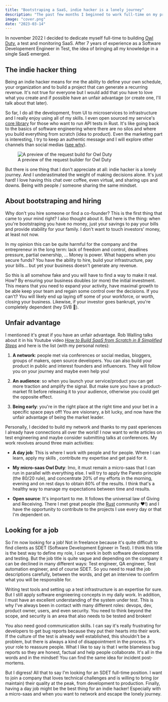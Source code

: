 ```yaml
---
title: "Bootstraping a SaaS, indie hacker is a lonely journey"
description: "The past few months I beginned to work full-time on my projects, which is quite a lonely journey."
image: "cover.png"
date: "2023-03-14"
---
```


In november 2022 I decided to dedicate myself full-time to building [Owl Duty](https://owlduty.com), a test and monitoring SaaS. After 7 years of experience as a Software Developement Engineer in Test, the idea of bringing all my knowledge in a single SaaS emerged.

## The indie hacker thing

Being an indie hacker means for me the ability to define your own schedule, your organization and to build a project that can generate a recurring revenue. It's not true for everyone but I would add that you have to love what you create and if possible have an unfair advantage (or create one, I'll talk about that later).

So far, I do all the development, from UI to microservices to infrastructure and I really enjoy using all of my skills. I even open sourced my service's [core library](https://github.com/owlduty/grillon) for those who want to run API tests in Rust. It's like going back to the basics of software engineering where there are no silos and where you build everything from scratch (idea to product). Even the marketing part is interesting, I try to keep an authentic message and I will explore other channels than social medias ([see why](/posts/time-to-get-away-from-social-networks)).

<figure>
    <img class="mx-auto" src="/images/blog/bootstraping-a-saas-indie-hacker-lonely-journey/owl-duty-alpha-0-1-0-req-builder-preview.gif" alt="A preview of the request build for Owl Duty">
    <figcaption class="text-center">A preview of the request builder for Owl Duty</figcaption>
</figure>

But there is one thing that I don't appreciate at all: indie hacker is a lonely journey. And I underastimated the weight of making decisions alone. It's just hard! I love having this chat over coffee, even virtual, and sharing ups and downs. Being with people / someone sharing the same mindset.

## About bootstraping and hiring

Why don't you hire someone or find a co-founder? This is the first thing that came to your mind right? I also thought about it. But here is the thing: when you're bootstraping you have no money, just your savings to pay your bills and provide stability for your family. I don't want to touch investors' money, at least not now.

In my opinion this can be quite harmful for the company and the entrepreneur in the long term: lack of freedom and control, deadlines pressure, partial ownership, ... Money is power. What happens when you secure funds? You have the ability to hire, build your infrastructure, pay your bills... but yet your business doesn't generate any revenue.

So this is all somehow fake and you will have to find a way to make it real. How? By ensuring your business doubles (or more) the initial investment. This means that you need to expand your activity, have maximal growth to be able keep your team and regain some control over the decisions. If you can't? You will likely end up laying off some of your workforce, or worth, closing your business.  Likewise, if your investor goes bankrupt, you're completely dependent (hey SVB 👋).

## Unfair advantage

I mentioned it's great if you have an unfair advantage. Rob Walling talks about it in his Youtube video _[How to Build SaaS from Scratch in 8 Simplified Steps](https://youtu.be/pFhVQo0YPyw)_ and here is the list (with my personal notes):

1. **A network**: people met via conferences or social medias, bloggers, groups of makers, open source developers. You can also build your product in public and interest founders and influencers. They will follow you on your journey and maybe even help you!

2. **An audience**: so when you launch your service/product you can get more traction and amplify the signal. But make sure you have a product-market fit before releasing it to your audience, otherwise you could get the opposite effect.

3. **Being early**: you're in the right place at the right time and your bet in a specific space pays off! You are visionary, a bit lucky, and now have the unfair advantage of being the market leader.

Personally, I decided to build my network and thanks to my past eperiences I already have connections all over the world! I now want to write articles on test engineering and maybe consider submitting talks at conferences. My work revolves around three main activities:

- **A day job**: This is where I work with people and for people. Where I can learn, apply my skills , contribute my expertise and get paid for it.

- **My micro-saas Owl Duty**: Imo, it must remain a micro-saas that I can run in parallel with everything else. I will try to apply the Pareto principle (the 80/20 rule), and concentrate 20% of my efforts in the morning, evening and on rest days to obtain 80% of the results. I think that's a healthy way to manage my expectations between time and results.

- **Open source**: It's important to me. It follows the universal law of Giving and Receiving. There I met great people (the [Rust](https://www.rust-lang.org/) community ❤️!) and I have the opportunity to contribute to the projects I use every day or that I'm dependent on.

## Looking for a job

So I'm now looking for a job! Not in freelance because it's quite difficult to find clients as SDET (Software Development Egineer in Test). I think this title is the best way to define my role, I can work in both software development and testing. But the job title is quite vague and depending on the company it can be declined in many different ways: Test engineer, QA engineer, Test automation engineer, and of course SDET. So you need to read the job descriptions carefully, between the words, and get an interview to confirm what you will be responsible for.

Writing test tools and setting up a test infrastructure is an expertise for sure. But I still apply software engnieering concepts in my daily work. In addition, I must have an excellent understanding of the system under test. This is why I've always been in contact with many different roles: devops, dev, product owner, users, and even security. You need to think beyond the scope, and security is an area that also needs to be tested and broken!

You also need good communication skills. I can say it's really frustrating for developers to get bug reports because they put their hearts into their work. If the culture of the test is already well established, this shouldn't be a problem, but there is always a kind of disappointment in the process. It's your role to reassure people. What I like to say is that I write blameless bug reports so they are honest, factual and help people collaborate. It's all in the words and in the mindset! You can find the same idea for incident post-mortems.

But I digress! All that to say I'm looking for an SDET full-time position. I want to join a company that loves technical challenges and is willing to bring (or maintain) their quality at the peak, from development to production. Finally, having a day job might be the best thing for an indie hacker! Especially with a micro-saas and when you want to network and escape the lonely journey.
